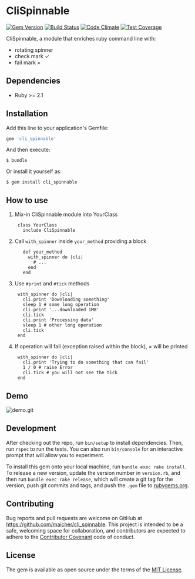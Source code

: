 # CliSpinnable

[![Gem Version](https://badge.fury.io/rb/cli_spinnable.svg)](https://badge.fury.io/rb/cli_spinnable)
[![Build Status](https://travis-ci.org/maicher/cli_spinnable.svg?branch=master)](https://travis-ci.org/maicher/cli_spinnable)
[![Code Climate](https://codeclimate.com/github/maicher/cli_spinnable/badges/gpa.svg)](https://codeclimate.com/github/maicher/cli_spinnable)
[![Test Coverage](https://codeclimate.com/github/maicher/cli_spinnable/badges/coverage.svg)](https://codeclimate.com/github/maicher/cli_spinnable/coverage)

CliSpinnable, a module that enriches ruby command line with:
 - rotating spinner
 - check mark &#10003;
 - fail mark &#215;

## Dependencies

  * Ruby >= 2.1

## Installation

Add this line to your application's Gemfile:

```ruby
gem 'cli_spinnable'
```

And then execute:

    $ bundle

Or install it yourself as:

    $ gem install cli_spinnable

## How to use

1. Mix-in CliSpinnable module into YourClass

        class YourClass
          include CliSpinnable
        
2. Call `with_spinner` inside `your_method` providing a block         
        
          def your_method
            with_spinner do |cli|
              # ...
            end
          end

3. Use `#print` and `#tick` methods
        
        with_spinner do |cli|
          cli.print 'Downloading something'
          sleep 1 # some long operation
          cli.print '...downloaded 1MB'
          cli.tick
          cli.print 'Processing data'
          sleep 1 # other long operation
          cli.tick
        end
        
4. If operation will fail (exception raised within the block), &#215; will be printed

        with_spinner do |cli|
          cli.print 'Trying to do something that can fail'
          1 / 0 # raise Error
          cli.tick # you will not see the tick
        end
        
## Demo

![demo.git](https://raw.githubusercontent.com/maicher/cli_spinnable/master/examples/demo.gif)

## Development

After checking out the repo, run `bin/setup` to install dependencies. Then, run `rspec` to run the tests. You can also run `bin/console` for an interactive prompt that will allow you to experiment.

To install this gem onto your local machine, run `bundle exec rake install`. To release a new version, update the version number in `version.rb`, and then run `bundle exec rake release`, which will create a git tag for the version, push git commits and tags, and push the `.gem` file to [rubygems.org](https://rubygems.org).

## Contributing

Bug reports and pull requests are welcome on GitHub at https://github.com/maicher/cli_spinnable. This project is intended to be a safe, welcoming space for collaboration, and contributors are expected to adhere to the [Contributor Covenant](http://contributor-covenant.org) code of conduct.

## License

The gem is available as open source under the terms of the [MIT License](http://opensource.org/licenses/MIT).
